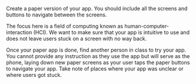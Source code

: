 Create a paper version of your app.  You should include all the screens and buttons to navigate between the screens.

The focus here is a field of computing known as human-computer-interaction (HCI).  We want to make sure that your app is intuitive to use and does not leave users stuck on a screen with no way back.

Once your paper app is done, find another person in class to try your app.  You cannot provide any instruction as they use the app but will serve as the phone, laying down new paper screens as your user taps the paper buttons to navigate your app.  Take note of places where your app was unclear or where users got stuck.